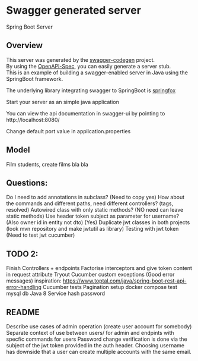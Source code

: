 # Swagger generated server

Spring Boot Server 


## Overview  
This server was generated by the [swagger-codegen](https://github.com/swagger-api/swagger-codegen) project.  
By using the [OpenAPI-Spec](https://github.com/swagger-api/swagger-core), you can easily generate a server stub.  
This is an example of building a swagger-enabled server in Java using the SpringBoot framework.  

The underlying library integrating swagger to SpringBoot is [springfox](https://github.com/springfox/springfox)  

Start your server as an simple java application  

You can view the api documentation in swagger-ui by pointing to  
http://localhost:8080/  

Change default port value in application.properties

## Model
Film students, create films bla bla

## Questions:
Do I need to add annotations in subclass? (Need to copy yes)
How about the commands and different paths, need different controllers? (tags, resolved)
Autowired class with only static methods? (NO need can leave static methods)
Use header token subject as parameter for username? (Also owner id in entity not dto) (Yes)
Duplicate jwt classes in both projects (look mvn repository and make jwtutil as library)
Testing with jwt token (Need to test jwt cucumber)

## TODO 2:
Finish Controllers + endpoints
Factorise interceptors and give token content in request attribute
Tryout Cucumber
custom exceptions (Good error messages) inspiration: https://www.toptal.com/java/spring-boot-rest-api-error-handling
Cucumber tests
Pagination
setup docker compose
test mysql db
Java 8
Service hash password

## README
Describe use cases of admin operation (create user account for somebody)
Separate context of use between users/ for admin and endpints with specfic commands for users
Password change verification is done via the subject of the jwt token provided in the auth header.
Choosing username has downside that a user can create multiple accounts with the same email.